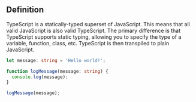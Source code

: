 ## Definition

TypeScript is a statically-typed superset of JavaScript. This means that all valid JavaScript is also valid TypeScript. The primary difference is that TypeScript supports static typing, allowing you to specify the type of a variable, function, class, etc. TypeScript is then transpiled to plain JavaScript.

```typescript
let message: string = 'Hello world!';

function logMessage(message: string) {
  console.log(message);
}

logMessage(message);
